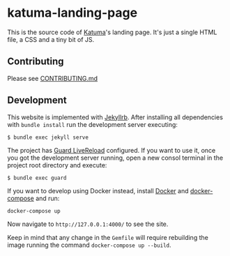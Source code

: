 # katuma-landing-page

This is the source code  of [Katuma](http://katuma.org/)'s landing page. It's just a single HTML file, a CSS and a tiny bit of JS.

## Contributing

Please see [CONTRIBUTING.md](https://github.com/coopdevs/katuma-landing-page/blob/master/CONTRIBUTING.md)

## Development

This website is implemented with [Jekyllrb](https://jekyllrb.com/). After installing all dependencies with `bundle install` run the development server executing:

```shell
$ bundle exec jekyll serve
```
The project has [Guard LiveReload](https://github.com/guard/guard-livereload) configured. If you want to use it, once you got the development
server running, open a new consol terminal in the project root directory and execute:

```shell
$ bundle exec guard
```

If you want to develop using Docker instead, install [Docker](https://docs.docker.com/install/) and [docker-compose](https://docs.docker.com/compose/install/) and run:
```shell
docker-compose up
```

Now navigate to `http://127.0.0.1:4000/` to see the site.

Keep in mind that any change in the `Gemfile` will require rebuilding the image running the command `docker-compose up --build`.
